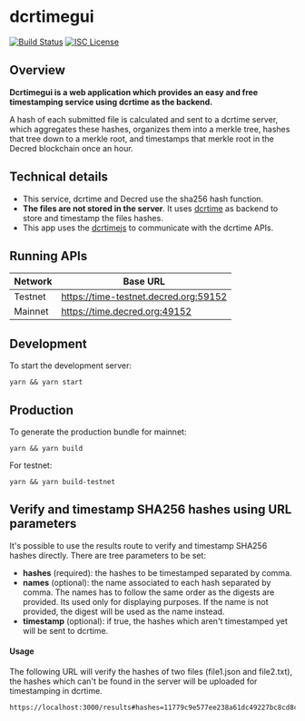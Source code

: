 dcrtimegui
==========

[![Build Status](https://github.com/decred/dcrtimegui/workflows/Build%20and%20Test/badge.svg)](https://github.com/decred/dcrtimegui/actions)
[![ISC License](https://img.shields.io/badge/license-ISC-blue.svg)](http://copyfree.org)

## Overview

**Dcrtimegui is a web application which provides an easy and free timestamping service using dcrtime as the backend.**

A hash of each submitted file is calculated and sent to a dcrtime server, which aggregates these hashes, organizes them into a merkle tree, hashes that tree down to a merkle root, and timestamps that merkle root in the Decred blockchain once an hour.

## Technical details

- This service, dcrtime and Decred use the sha256 hash function.
- **The files are not stored in the server**. It uses 
[dcrtime](https://github.com/decred/dcrtime) as backend to store and timestamp the
files hashes.
- This app uses the [dcrtimejs](https://github.com/tiagoalvesdulce/dcrtimejs) to communicate with the dcrtime APIs.


## Running APIs

| Network | Base URL                              |
| ------- | ------------------------------------- |
| Testnet | https://time-testnet.decred.org:59152 |
| Mainnet | https://time.decred.org:49152 |

## Development

To start the development server:

`yarn && yarn start` 

## Production

To generate the production bundle for mainnet:

`yarn && yarn build`

For testnet: 

`yarn && yarn build-testnet`


## Verify and timestamp SHA256 hashes using URL parameters

It's possible to use the results route to verify and timestamp SHA256 hashes 
directly. There are tree parameters to be set:

- **hashes** (required): the hashes to be timestamped separated by comma.
- **names** (optional): the name associated to each hash separated by comma. 
The names has to follow the same order as the digests are provided. Its used 
only for displaying purposes. If the name is not provided, the digest will be 
used as the name instead.
- **timestamp** (optional): if true, the hashes which aren't timestamped yet will
 be sent to dcrtime.

#### Usage

The following URL will verify the hashes of two files (file1.json and file2.txt),
the hashes which can't be found in the server will be uploaded for timestamping in
dcrtime.

```
https://localhost:3000/results#hashes=11779c9e577ee238a61dc49227bc8cd8cbd7f8db60efb7d2d3336706d32b5372,fc11cc406688eb75d83ee3db77f4d1776b81de16ddba10738a7d3703299b7646&names=file1.json,file2.txt&timestamp=true
```




